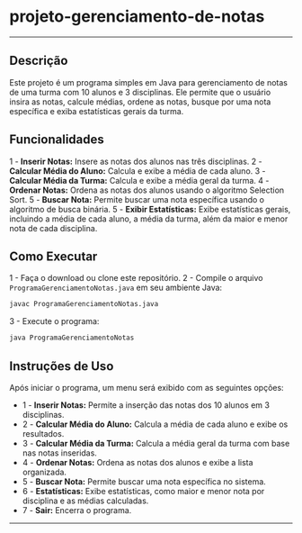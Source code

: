 # projeto-gerenciamento-de-notas

---

## Descrição

Este projeto é um programa simples em Java para gerenciamento de notas de uma turma com 10 alunos e 3 disciplinas. Ele permite que o usuário insira as notas, calcule médias, ordene as notas, busque por uma nota específica e exiba estatísticas gerais da turma.

## Funcionalidades

1 - **Inserir Notas:** Insere as notas dos alunos nas três disciplinas.
2 - **Calcular Média do Aluno:** Calcula e exibe a média de cada aluno.
3 - **Calcular Média da Turma:** Calcula e exibe a média geral da turma.
4 - **Ordenar Notas:** Ordena as notas dos alunos usando o algoritmo Selection Sort.
5 - **Buscar Nota:** Permite buscar uma nota específica usando o algoritmo de busca binária.
5 - **Exibir Estatísticas:** Exibe estatísticas gerais, incluindo a média de cada aluno, a média da turma, além da maior e menor nota de cada disciplina.

## Como Executar

1 - Faça o download ou clone este repositório.
2 - Compile o arquivo `ProgramaGerenciamentoNotas.java` em seu ambiente Java:

```bash
javac ProgramaGerenciamentoNotas.java
```

3 - Execute o programa:

```bash
java ProgramaGerenciamentoNotas
```

## Instruções de Uso

Após iniciar o programa, um menu será exibido com as seguintes opções:

- 1 - **Inserir Notas:** Permite a inserção das notas dos 10 alunos em 3 disciplinas.
- 2 - **Calcular Média do Aluno:** Calcula a média de cada aluno e exibe os resultados.
- 3 - **Calcular Média da Turma:** Calcula a média geral da turma com base nas notas inseridas.
- 4 - **Ordenar Notas:** Ordena as notas dos alunos e exibe a lista organizada.
- 5 - **Buscar Nota:** Permite buscar uma nota específica no sistema.
- 6 - **Estatísticas:** Exibe estatísticas, como maior e menor nota por disciplina e as médias calculadas.
- 7 - **Sair:** Encerra o programa.

---

